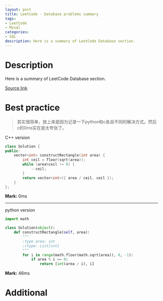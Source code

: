 ```yaml
---
layout: post
title: LeetCode - Database problems summary
tags:
- LeetCode
- Mysql
categories:
- SQL
description: Here is a summary of LeetCode Database section.
---
```



# Description
Here is a summary of LeetCode Database section.

[Source link](https://leetcode.com/problemset/database/)


# Best practice

>其实很简单，放上来是因为记录一下python和c各自不同的解决方式。然后c的0ms实在是太夸张了。

C++ version

```c++
class Solution {
public:
	vector<int> constructRectangle(int area) {
		int ceil = floor(sqrt(area));
		while (area%ceil != 0) {
			--ceil;
		}
		return vector<int>({ area / ceil, ceil });
	}
};
```

**Mark:** 0ms

----

python version

```python
import math

class Solution(object):
    def constructRectangle(self, area):
        """
        :type area: int
        :rtype: List[int]
        """
        for i in range(math.floor(math.sqrt(area)), 0, -1):
            if area % i == 0:
                return [int(area / i), i]
```

**Mark:** 46ms

# Additional
